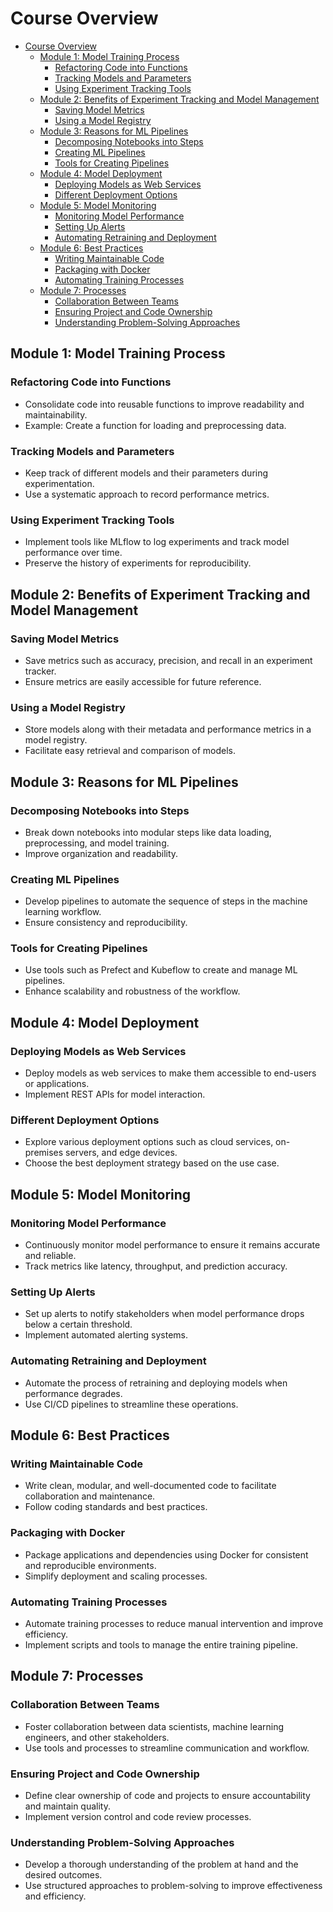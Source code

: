 # Course Overview

- [Course Overview](#course-overview)
  - [Module 1: Model Training Process](#module-1-model-training-process)
    - [Refactoring Code into Functions](#refactoring-code-into-functions)
    - [Tracking Models and Parameters](#tracking-models-and-parameters)
    - [Using Experiment Tracking Tools](#using-experiment-tracking-tools)
  - [Module 2: Benefits of Experiment Tracking and Model Management](#module-2-benefits-of-experiment-tracking-and-model-management)
    - [Saving Model Metrics](#saving-model-metrics)
    - [Using a Model Registry](#using-a-model-registry)
  - [Module 3: Reasons for ML Pipelines](#module-3-reasons-for-ml-pipelines)
    - [Decomposing Notebooks into Steps](#decomposing-notebooks-into-steps)
    - [Creating ML Pipelines](#creating-ml-pipelines)
    - [Tools for Creating Pipelines](#tools-for-creating-pipelines)
  - [Module 4: Model Deployment](#module-4-model-deployment)
    - [Deploying Models as Web Services](#deploying-models-as-web-services)
    - [Different Deployment Options](#different-deployment-options)
  - [Module 5: Model Monitoring](#module-5-model-monitoring)
    - [Monitoring Model Performance](#monitoring-model-performance)
    - [Setting Up Alerts](#setting-up-alerts)
    - [Automating Retraining and Deployment](#automating-retraining-and-deployment)
  - [Module 6: Best Practices](#module-6-best-practices)
    - [Writing Maintainable Code](#writing-maintainable-code)
    - [Packaging with Docker](#packaging-with-docker)
    - [Automating Training Processes](#automating-training-processes)
  - [Module 7: Processes](#module-7-processes)
    - [Collaboration Between Teams](#collaboration-between-teams)
    - [Ensuring Project and Code Ownership](#ensuring-project-and-code-ownership)
    - [Understanding Problem-Solving Approaches](#understanding-problem-solving-approaches)


## Module 1: Model Training Process

### Refactoring Code into Functions

- Consolidate code into reusable functions to improve readability and maintainability.
- Example: Create a function for loading and preprocessing data.

### Tracking Models and Parameters

- Keep track of different models and their parameters during experimentation.
- Use a systematic approach to record performance metrics.

### Using Experiment Tracking Tools

- Implement tools like MLflow to log experiments and track model performance over time.
- Preserve the history of experiments for reproducibility.

## Module 2: Benefits of Experiment Tracking and Model Management

### Saving Model Metrics

- Save metrics such as accuracy, precision, and recall in an experiment tracker.
- Ensure metrics are easily accessible for future reference.

### Using a Model Registry

- Store models along with their metadata and performance metrics in a model registry.
- Facilitate easy retrieval and comparison of models.

## Module 3: Reasons for ML Pipelines

### Decomposing Notebooks into Steps

- Break down notebooks into modular steps like data loading, preprocessing, and model training.
- Improve organization and readability.

### Creating ML Pipelines

- Develop pipelines to automate the sequence of steps in the machine learning workflow.
- Ensure consistency and reproducibility.

### Tools for Creating Pipelines

- Use tools such as Prefect and Kubeflow to create and manage ML pipelines.
- Enhance scalability and robustness of the workflow.

## Module 4: Model Deployment

### Deploying Models as Web Services

- Deploy models as web services to make them accessible to end-users or applications.
- Implement REST APIs for model interaction.

### Different Deployment Options

- Explore various deployment options such as cloud services, on-premises servers, and edge devices.
- Choose the best deployment strategy based on the use case.

## Module 5: Model Monitoring

### Monitoring Model Performance

- Continuously monitor model performance to ensure it remains accurate and reliable.
- Track metrics like latency, throughput, and prediction accuracy.

### Setting Up Alerts

- Set up alerts to notify stakeholders when model performance drops below a certain threshold.
- Implement automated alerting systems.

### Automating Retraining and Deployment

- Automate the process of retraining and deploying models when performance degrades.
- Use CI/CD pipelines to streamline these operations.

## Module 6: Best Practices

### Writing Maintainable Code

- Write clean, modular, and well-documented code to facilitate collaboration and maintenance.
- Follow coding standards and best practices.

### Packaging with Docker

- Package applications and dependencies using Docker for consistent and reproducible environments.
- Simplify deployment and scaling processes.

### Automating Training Processes

- Automate training processes to reduce manual intervention and improve efficiency.
- Implement scripts and tools to manage the entire training pipeline.

## Module 7: Processes

### Collaboration Between Teams

- Foster collaboration between data scientists, machine learning engineers, and other stakeholders.
- Use tools and processes to streamline communication and workflow.

### Ensuring Project and Code Ownership

- Define clear ownership of code and projects to ensure accountability and maintain quality.
- Implement version control and code review processes.

### Understanding Problem-Solving Approaches

- Develop a thorough understanding of the problem at hand and the desired outcomes.
- Use structured approaches to problem-solving to improve effectiveness and efficiency.